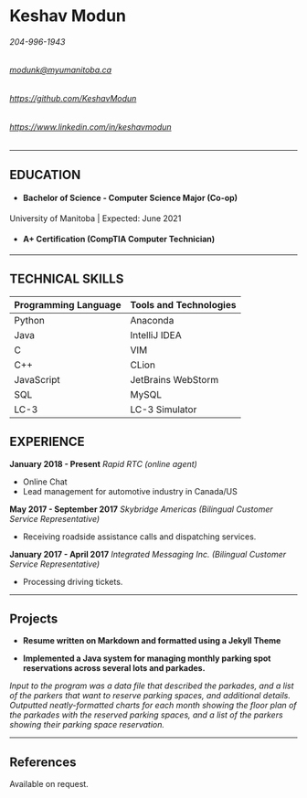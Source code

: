 Keshav Modun
============
###### 204-996-1943
###### modunk@myumanitoba.ca
###### https://github.com/KeshavModun
###### https://www.linkedin.com/in/keshavmodun

-------------------     ----------------------------
## EDUCATION
- #### Bachelor of Science - Computer Science Major (Co-op)
University of Manitoba | Expected: June 2021

- #### A+ Certification (CompTIA Computer Technician)
-------------------     ----------------------------

## TECHNICAL SKILLS
| **Programming Language** | **Tools and Technologies** |
|--------------------------|----------------------------|
| Python                   | Anaconda                   |
| Java                     | IntelliJ IDEA              |
| C                        | VIM                        |
| C++                      | CLion                      |
| JavaScript               | JetBrains WebStorm         |
| SQL                      | MySQL                      |
| LC-3                     | LC-3 Simulator             |


## EXPERIENCE

**January 2018 - Present**
*Rapid RTC (online agent)*
- Online Chat
- Lead management for automotive industry in Canada/US


**May 2017 - September 2017**
*Skybridge Americas (Bilingual Customer Service Representative)*
- Receiving roadside assistance calls and dispatching services.

**January 2017 - April 2017**
*Integrated Messaging Inc. (Bilingual Customer Service Representative)*
- Processing driving tickets.

-------------------     ----------------------------
## Projects
- **Resume written on Markdown and formatted using a Jekyll Theme**

- **Implemented a Java system for managing monthly parking spot reservations across several lots and parkades.** 

 *Input to the program was a data file that described the parkades, and a list of the parkers that want to reserve parking spaces, and additional details.
 Outputted neatly-formatted charts for each month showing the floor plan of the parkades with the reserved parking spaces, and a list of the parkers showing their parking space reservation.*
 
-------------------     ----------------------------

## References

Available on request.
